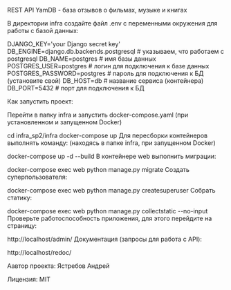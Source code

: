 REST API YamDB - база отзывов о фильмах, музыке и книгах

В директории infra создайте файл .env с переменными окружения для работы с базой данных:

DJANGO_KEY='your Django secret key'
DB_ENGINE=django.db.backends.postgresql # указываем, что работаем с postgresql
DB_NAME=postgres # имя базы данных
POSTGRES_USER=postgres # логин для подключения к базе данных
POSTGRES_PASSWORD=postgres # пароль для подключения к БД (установите свой)
DB_HOST=db # название сервиса (контейнера)
DB_PORT=5432 # порт для подключения к БД

Как запустить проект:

Перейти в папку infra и запустить docker-compose.yaml (при установленном и запущенном Docker)

cd infra_sp2/infra
docker-compose up
Для пересборки контейнеров выполнять команду: (находясь в папке infra, при запущенном Docker)

docker-compose up -d --build
В контейнере web выполнить миграции:

docker-compose exec web python manage.py migrate
Создать суперпользователя:

docker-compose exec web python manage.py createsuperuser
Собрать статику:

docker-compose exec web python manage.py collectstatic --no-input
Проверьте работоспособность приложения, для этого перейдите на страницу:

 http://localhost/admin/
Документация (запросы для работа с API):

 http://localhost/redoc/

Аавтор проекта: 
Ястребов Андрей 

Лицензия: 
MIT
